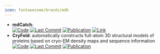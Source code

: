 ```yaml
---
icon: fontawesome/brands/mdb
---
```


- **mdCatch**:   
		[![Code](https://img.shields.io/github/stars/compsciencelab/mdCATH?style=for-the-badge&logo=github)](https://github.com/compsciencelab/mdCATH) [![Last Commit](https://img.shields.io/github/last-commit/compsciencelab/mdCATH?style=for-the-badge&logo=github)](https://github.com/compsciencelab/mdCATH) [![Publication](https://img.shields.io/badge/Publication-Citations:628-blue?style=for-the-badge&logo=bookstack)](https://doi.org/10.1042/BCJ20210708) [![Link](https://img.shields.io/badge/Link-online-brightgreen?style=for-the-badge&logo=cachet&logoColor=65FF8F)](https://huggingface.co/datasets/compsciencelab/mdCATH) 
- **CryFold**: automatically constructs full-atom 3D structural models of proteins based on cryo-EM density maps and sequence information  
		[![Code](https://img.shields.io/github/stars/SBQ-1999/CryFold?style=for-the-badge&logo=github)](https://github.com/SBQ-1999/CryFold) [![Last Commit](https://img.shields.io/github/last-commit/SBQ-1999/CryFold?style=for-the-badge&logo=github)](https://github.com/SBQ-1999/CryFold) [![Publication](https://img.shields.io/badge/Publication-Citations:0-blue?style=for-the-badge&logo=bookstack)](https://doi.org/10.1101/2024.11.13.623164) 
